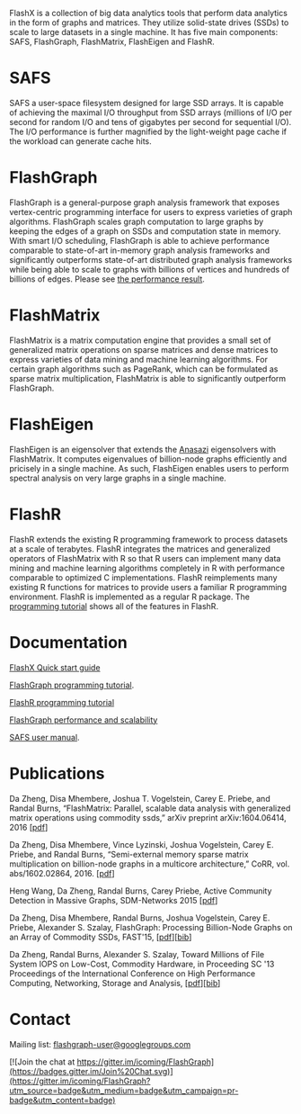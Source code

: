 FlashX is a collection of big data analytics tools that perform data analytics
in the form of graphs and matrices. They utilize solid-state drives (SSDs) to
scale to large datasets in a single machine. It has five main components:
SAFS, FlashGraph, FlashMatrix, FlashEigen and FlashR.

SAFS
========

SAFS a user-space filesystem designed for large SSD arrays. It is capable of
achieving the maximal I/O throughput from SSD arrays (millions of I/O per
second for random I/O and tens of gigabytes per second for sequential I/O).
The I/O performance is further magnified by the light-weight page cache if
the workload can generate cache hits.

FlashGraph
===========

FlashGraph is a general-purpose graph analysis framework that exposes
vertex-centric programming interface for users to express varieties of
graph algorithms. FlashGraph scales graph computation to large graphs by
keeping the edges of a graph on SSDs and computation state in memory.
With smart I/O scheduling, FlashGraph is able to achieve performance
comparable to state-of-art in-memory graph analysis frameworks and
significantly outperforms state-of-art distributed graph analysis frameworks
while being able to scale to graphs with billions of vertices and hundreds
of billions of edges. Please see
[the performance result](https://github.com/icoming/FlashX/wiki/FlashGraph-performance).

FlashMatrix
===========

FlashMatrix is a matrix computation engine that provides a small set of
generalized matrix operations on sparse matrices and dense matrices to express
varieties of data mining and machine learning algorithms. For certain graph
algorithms such as PageRank, which can be formulated as sparse matrix
multiplication, FlashMatrix is able to significantly outperform FlashGraph.

FlashEigen
==========
FlashEigen is an eigensolver that extends the
[Anasazi](https://trilinos.org/packages/anasazi/) eigensolvers with FlashMatrix.
It computes eigenvalues of billion-node graphs efficiently and pricisely
in a single machine. As such, FlashEigen enables users to perform spectral
analysis on very large graphs in a single machine.

FlashR
===========

FlashR extends the existing R programming framework to process datasets at
a scale of terabytes. FlashR integrates the matrices and generalized operators
of FlashMatrix with R so that R users can implement many data mining and
machine learning algorithms completely in R with performance comparable
to optimized C implementations. FlashR reimplements many existing R functions
for matrices to provide users a familiar R programming environment. FlashR
is implemented as a regular R package.
The [programming tutorial](https://github.com/icoming/FlashX/wiki/FlashR-programming-tutorial)
shows all of the features in FlashR.

Documentation
========

[FlashX Quick start guide](https://github.com/icoming/FlashX/wiki/FlashX-Quick-Start-Guide)

[FlashGraph programming tutorial](https://github.com/icoming/FlashX/wiki/FlashGraph-programming-tutorial).

[FlashR programming tutorial](https://github.com/icoming/FlashX/wiki/FlashR-programming-tutorial)

[FlashGraph performance and scalability](https://github.com/icoming/FlashGraph/wiki/FlashGraph-performance)

[SAFS user manual](https://github.com/icoming/FlashGraph/wiki/SAFS-user-manual).

Publications
========
Da Zheng, Disa Mhembere, Joshua T. Vogelstein, Carey E. Priebe, and Randal Burns, “FlashMatrix: Parallel, scalable data analysis with generalized matrix operations using commodity ssds,” arXiv preprint arXiv:1604.06414, 2016 [[pdf](http://arxiv.org/pdf/1604.06414v3)]

Da Zheng, Disa Mhembere, Vince Lyzinski, Joshua Vogelstein, Carey E. Priebe, and Randal Burns, “Semi-external memory sparse matrix multiplication on billion-node graphs in a multicore architecture,” CoRR, vol. abs/1602.02864, 2016. [[pdf](http://arxiv.org/pdf/1602.02864v2.pdf)]

Heng Wang, Da Zheng, Randal Burns, Carey Priebe, Active Community Detection in Massive Graphs, SDM-Networks 2015 [[pdf](http://arxiv.org/pdf/1412.8576v3.pdf)]

Da Zheng, Disa Mhembere, Randal Burns, Joshua Vogelstein, Carey E. Priebe, Alexander S. Szalay, FlashGraph: Processing Billion-Node Graphs on an Array of Commodity SSDs, FAST'15, [[pdf](https://www.usenix.org/system/files/conference/fast15/fast15-paper-zheng.pdf)][[bib](https://www.usenix.org/biblio/export/bibtex/188418)]

Da Zheng, Randal Burns, Alexander S. Szalay, Toward Millions of File System IOPS on Low-Cost, Commodity Hardware, in Proceeding SC '13 Proceedings of the International Conference on High Performance Computing, Networking, Storage and Analysis, [[pdf](http://www.cs.jhu.edu/~zhengda/sc13.pdf)][[bib](http://dl.acm.org/downformats.cfm?id=2503225&parent_id=2503210&expformat=bibtex&CFID=445591569&CFTOKEN=95321450)]

Contact
========

Mailing list: flashgraph-user@googlegroups.com

[![Join the chat at https://gitter.im/icoming/FlashGraph](https://badges.gitter.im/Join%20Chat.svg)](https://gitter.im/icoming/FlashGraph?utm_source=badge&utm_medium=badge&utm_campaign=pr-badge&utm_content=badge)
